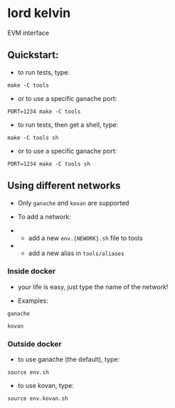 # lord kelvin

EVM interface

## Quickstart:

- to run tests, type:

```/bin/bash
make -C tools
```

- or to use a specific ganache port:

```/bin/bash
PORT=1234 make -C tools
```

- to run tests, then get a shell, type:

```/bin/bash
make -C tools sh
```

- or to use a specific ganache port:

```/bin/bash
PORT=1234 make -C tools sh
```

## Using different networks

- Only `ganache` and `kovan` are supported

- To add a network:

- - add a new `env.{NEWORK}.sh` file to tools

- - add a new alias in `tools/aliases`

### Inside docker

- your life is easy, just type the name of the network!

- Examples:

```/bin/bash
ganache
```

```/bin/bash
kovan
```

### Outside docker

- to use ganache (the default), type:

```/bin/bash
source env.sh
```

- to use kovan, type:

```/bin/bash
source env.kovan.sh
```
